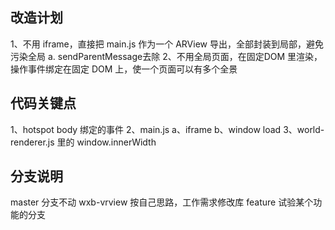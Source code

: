## 改造计划
1、不用 iframe，直接把 main.js 作为一个 ARView 导出，全部封装到局部，避免污染全局
    a. sendParentMessage去除
2、不用全局页面，在固定DOM 里渲染，操作事件绑定在固定 DOM 上，使一个页面可以有多个全景





## 代码关键点
1、hotspot body 绑定的事件
2、main.js
    a、iframe
    b、window load
3、world-renderer.js 里的 window.innerWidth


## 分支说明

master 分支不动
wxb-vrview 按自己思路，工作需求修改库
feature 试验某个功能的分支
